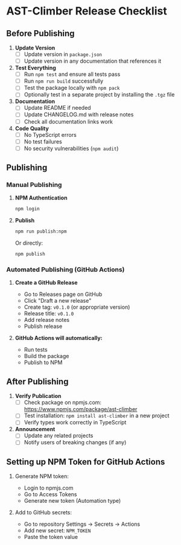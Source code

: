# AST-Climber Release Checklist

## Before Publishing

1. **Update Version**
   - [ ] Update version in `package.json`
   - [ ] Update version in any documentation that references it

2. **Test Everything**
   - [ ] Run `npm test` and ensure all tests pass
   - [ ] Run `npm run build` successfully
   - [ ] Test the package locally with `npm pack`
   - [ ] Optionally test in a separate project by installing the `.tgz` file

3. **Documentation**
   - [ ] Update README if needed
   - [ ] Update CHANGELOG.md with release notes
   - [ ] Check all documentation links work

4. **Code Quality**
   - [ ] No TypeScript errors
   - [ ] No test failures
   - [ ] No security vulnerabilities (`npm audit`)

## Publishing

### Manual Publishing

1. **NPM Authentication**
   ```bash
   npm login
   ```

2. **Publish**
   ```bash
   npm run publish:npm
   ```
   Or directly:
   ```bash
   npm publish
   ```

### Automated Publishing (GitHub Actions)

1. **Create a GitHub Release**
   - Go to Releases page on GitHub
   - Click "Draft a new release"
   - Create tag: `v0.1.0` (or appropriate version)
   - Release title: `v0.1.0`
   - Add release notes
   - Publish release

2. **GitHub Actions will automatically:**
   - Run tests
   - Build the package
   - Publish to NPM

## After Publishing

1. **Verify Publication**
   - [ ] Check package on npmjs.com: https://www.npmjs.com/package/ast-climber
   - [ ] Test installation: `npm install ast-climber` in a new project
   - [ ] Verify types work correctly in TypeScript

2. **Announcement**
   - [ ] Update any related projects
   - [ ] Notify users of breaking changes (if any)

## Setting up NPM Token for GitHub Actions

1. Generate NPM token:
   - Login to npmjs.com
   - Go to Access Tokens
   - Generate new token (Automation type)

2. Add to GitHub secrets:
   - Go to repository Settings → Secrets → Actions
   - Add new secret: `NPM_TOKEN`
   - Paste the token value